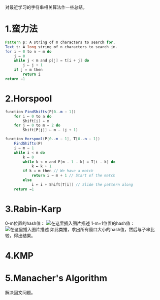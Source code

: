 对最近学习的字符串相关算法作一些总结。
# 1.蛮力法

```java
Pattern p: A string of m characters to search for.
Text t: A long string of n characters to search in.
for i ← 0 to n − m do
	j ← 0
	while j < m and p[j] = t[i + j] do
		j ← j + 1
	if j = m then
		return i
return −1
```
# 2.Horspool
```java
function FindShifts(P[0..m − 1])
	for i ← 0 to a do
		Shift[i] ← m
	for j ← 0 to m − 2 do
		Shift[P[j]] ← m − (j + 1)

function Horspool(P[0..m − 1], T[0..n − 1])
	FindShifts(P)
	i ← m − 1
	while i < n do
		k ← 0
		while k < m and P[m − 1 − k] = T[i − k] do
			k ← k + 1
		if k = m then // We have a match
			return i − m + 1 // Start of the match
		else
			i ← i + Shift[T[i]] // Slide the pattern along
	return −1
```
# 3.Rabin-Karp
0-m位置的hash值：
![在这里插入图片描述](https://img-blog.csdnimg.cn/20190602191808933.png)
1-m+1位置的hash值：
![在这里插入图片描述](https://img-blog.csdnimg.cn/20190602191835923.png)
如此类推，求出所有窗口大小的hash值，然后与子串比较，得出结果。
# 4.KMP
# 5.Manacher's Algorithm
解决回文问题。
